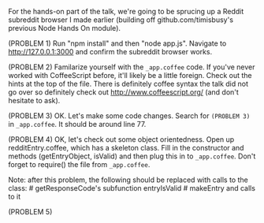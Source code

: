 For the hands-on part of the talk, we're going to be sprucing up a Reddit
subreddit browser I made earlier (building off github.com/timisbusy's previous
Node Hands On module).

(PROBLEM 1)
  Run "npm install" and then "node app.js".
  Navigate to http://127.0.0.1:3000  and confirm the subreddit browser works.

(PROBLEM 2)
  Familarize yourself with the `_app.coffee` code. If you've never worked with
  CoffeeScript before, it'll likely be a little foreign.  Check out the hints at
  the top of the file. There is definitely coffee syntax the talk did not go over
  so definitely check out http://www.coffeescript.org/ (and don't hesitate to
  ask).

(PROBLEM 3)
  OK. Let's make some code changes. Search for `(PROBLEM 3)` in `_app.coffee`.
  It should be around line 77.

(PROBLEM 4)
  OK, let's check out some object orientedness. Open up redditEntry.coffee,
  which has a skeleton class. Fill in the constructor and methods (getEntryObject,
  isValid) and then plug this in to `_app.coffee`. Don't forget to require()
  the file from `_app.coffee`.

  Note: after this problem, the following should be replaced with calls to the
  class:
    # getResponseCode's subfunction entryIsValid
    # makeEntry and calls to it

(PROBLEM 5)
